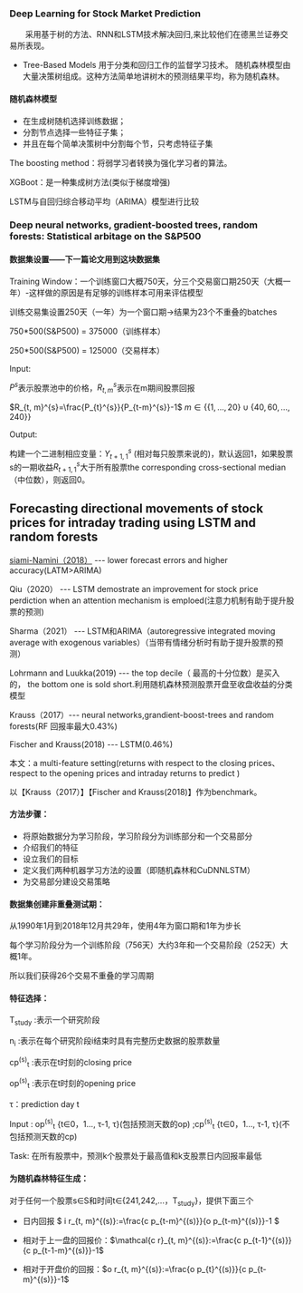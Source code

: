 
### Deep Learning for Stock Market Prediction
&emsp;&emsp;采用基于树的方法、RNN和LSTM技术解决回归,来比较他们在德黑兰证券交易所表现。

- Tree-Based Models
用于分类和回归工作的监督学习技术。
随机森林模型由大量决策树组成。这种方法简单地讲树木的预测结果平均，称为随机森林。

#### 随机森林模型
- 在生成树随机选择训练数据；
- 分割节点选择一些特征子集；
- 并且在每个简单决策树中分割每个节，只考虑特征子集

The boosting method：将弱学习者转换为强化学习者的算法。

XGBoot：是一种集成树方法(类似于梯度增强)

LSTM与自回归综合移动平均（ARIMA）模型进行比较



### Deep neural networks, gradient-boosted trees, random forests: Statistical arbitage on the S&P500 

#### 数据集设置——下一篇论文用到这块数据集

Training Window：一个训练窗口大概750天，分三个交易窗口期250天（大概一年）-这样做的原因是有足够的训练样本可用来评估模型

训练交易集设置250天（一年）为一个窗口期->结果为23个不重叠的batches

750*500(S&P500) = 375000（训练样本）

250*500(S&P500) = 125000（交易样本）

Input:

$P^{s}$表示股票池中的价格，$R_{t, m}^{s}$表示在m期间股票回报

$R_{t, m}^{s}=\frac{P_{t}^{s}}{P_{t-m}^{s}}-1$ $m \in\{\{1, \ldots, 20\} \cup\{40,60, \ldots, 240\}\}$

Output:

构建一个二进制相应变量：$Y_{t+1,1}^{s}$ (相对每只股票来说的)，默认返回1，如果股票s的一期收益$R_{t+1,1}^{s}$大于所有股票the corresponding cross-sectional median（中位数），则返回0。

## Forecasting directional movements of stock prices for intraday trading using LSTM and random forests



[siami-Namini（2018）]() --- lower forecast errors and higher accuracy(LATM>ARIMA)

 Qiu（2020） --- LSTM demostrate an improvement for stock price perdiction when an attention mechanism is emploed(注意力机制有助于提升股票的预测)

Sharma（2021） --- LSTM和ARIMA（autoregressive integrated moving average with exogenous variables）（当带有情绪分析时有助于提升股票的预测）

Lohrmann and Luukka(2019) --- the top decile（ 最高的十分位数）是买入的， the bottom one is sold short.利用随机森林预测股票开盘至收盘收益的分类模型

Krauss（2017）--- neural networks,grandient-boost-trees and random forests(RF 回报率最大0.43%)

Fischer and Krauss(2018) --- LSTM(0.46%)

本文：a multi-feature setting(returns with respect to the closing prices、respect to the opening prices and intraday returns to predict )

以【Krauss（2017）】【Fischer and Krauss(2018)】作为benchmark。

#### 方法步骤：

- 将原始数据分为学习阶段，学习阶段分为训练部分和一个交易部分
- 介绍我们的特征
- 设立我们的目标
- 定义我们两种机器学习方法的设置（即随机森林和CuDNNLSTM）
- 为交易部分建设交易策略

#### 数据集创建非重叠测试期：

从1990年1月到2018年12月共29年，使用4年为窗口期和1年为步长

每个学习阶段分为一个训练阶段（756天）大约3年和一个交易阶段（252天）大概1年。

所以我们获得26个交易不重叠的学习周期

#### 特征选择：

T<sub>study</sub> :表示一个研究阶段

n<sub>i</sub> :表示在每个研究阶段i结束时具有完整历史数据的股票数量

cp<sup>(s)</sup><sub>t</sub> :表示在t时刻的closing price

op<sup>(s)</sup><sub>t</sub> :表示在t时刻的opening price

 τ：prediction day t

Input : op<sup>(s)</sup><sub>t</sub> {t∈0，1..., τ-1, τ}(包括预测天数的op)  ;cp<sup>(s)</sup><sub>t</sub> {t∈0，1..., τ-1, τ}(不包括预测天数的cp)

Task:  在所有股票中，预测k个股票处于最高值和k支股票日内回报率最低

#### 为随机森林特征生成：

对于任何一个股票s∈S和时间t∈{241,242,...，T<sub>study</sub>}，提供下面三个

- 日内回报 $ i r_{t, m}^{(s)}:=\frac{c p_{t-m}^{(s)}}{o p_{t-m}^{(s)}}-1 $ 
- 相对于上一盘的回报价：$\mathcal{c r}_{t, m}^{(s)}:=\frac{c p_{t-1}^{(s)}}{c p_{t-1-m}^{(s)}}-1$

- 相对于开盘价的回报：$o r_{t, m}^{(s)}:=\frac{o p_{t}^{(s)}}{c p_{t-m}^{(s)}}-1$
